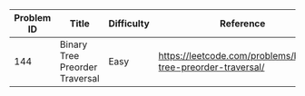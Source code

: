 | Problem ID | Title | Difficulty | Reference
| --- | --- | --- | ---
| 144 | Binary Tree Preorder Traversal | Easy | https://leetcode.com/problems/binary-tree-preorder-traversal/
